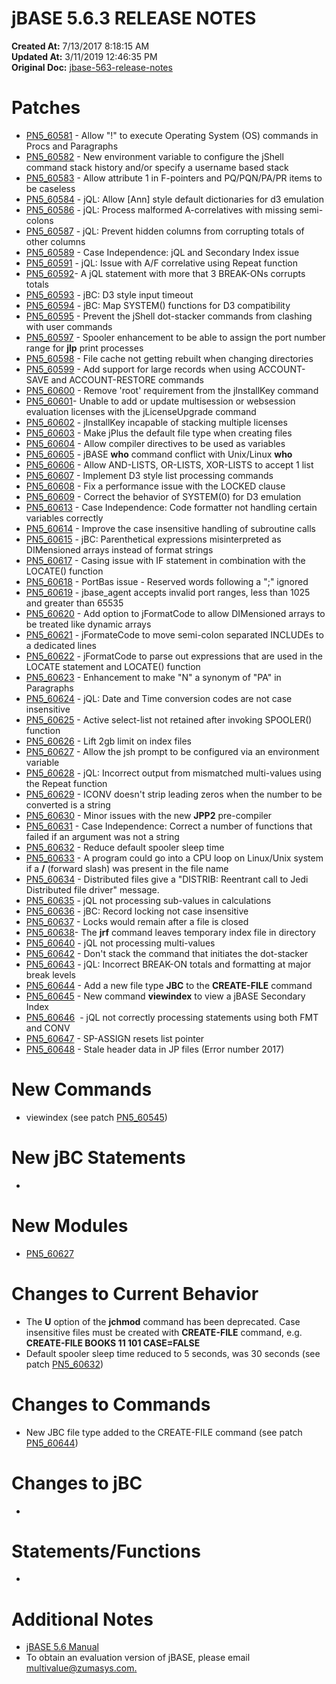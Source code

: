 # jBASE 5.6.3 RELEASE NOTES

**Created At:** 7/13/2017 8:18:15 AM  
**Updated At:** 3/11/2019 12:46:35 PM  
**Original Doc:** [jbase-563-release-notes](https://docs.jbase.com/release-notes/jbase-563-release-notes)  


# Patches

- [PN5\_60581](./../5.6.2-release-notes/pn5_60581) - Allow "!" to execute Operating System (OS) commands in Procs and Paragraphs
- [PN5\_60582](./../5.6.2-release-notes/pn5_60582) - New environment variable to configure the jShell command stack history and/or specify a username based stack
- [PN5\_60583](./../5.6.2-release-notes/pn5_60583) - Allow attribute 1 in F-pointers and PQ/PQN/PA/PR items to be caseless
- [PN5\_60584](./../5.6.2-release-notes/pn5_60584) - jQL: Allow [Ann] style default dictionaries for d3 emulation
- [PN5\_60586](./../5.6.2-release-notes/pn5_60586) - jQL: Process malformed A-correlatives with missing semi-colons
- [PN5\_60587](./../5.6.2-release-notes/pn5_60587) - jQL: Prevent hidden columns from corrupting totals of other columns
- [PN5\_60589](./../5.6.2-release-notes/pn5_60589) - Case Independence: jQL and Secondary Index issue
- [PN5\_60591](./../5.6.2-release-notes/pn5_60591) - jQL: Issue with A/F correlative using Repeat function
- [PN5\_60592](./../5.6.2-release-notes/pn5_60592)- A jQL statement with more that 3 BREAK-ONs corrupts totals
- [PN5\_60593](./../5.6.2-release-notes/pn5_60593) - jBC: D3 style input timeout
- [PN5\_60594](./../5.6.2-release-notes/pn5_60594) - jBC: Map SYSTEM() functions for D3 compatibility
- [PN5\_60595](./../5.6.2-release-notes/pn5_60595) - Prevent the jShell dot-stacker commands from clashing with user commands
- [PN5\_60597](./../5.6.2-release-notes/pn5_60597) - Spooler enhancement to be able to assign the port number range for **jlp** print processes
- [PN5\_60598](./../5.6.2-release-notes/pn5_60598) - File cache not getting rebuilt when changing directories
- [PN5\_60599](./../5.6.2-release-notes/pn5_60599) - Add support for large records when using ACCOUNT-SAVE and ACCOUNT-RESTORE commands
- [PN5\_60600](./../5.6.2-release-notes/pn5_60600) - Remove 'root' requirement from the jInstallKey command
- [PN5\_60601](./../5.6.2-release-notes/pn5_60601)- Unable to add or update multisession or websession evaluation licenses with the jLicenseUpgrade command
- [PN5\_60602](./../5.6.2-release-notes/pn5_60602) - jInstallKey incapable of stacking multiple licenses
- [PN5\_60603](./../5.6.2-release-notes/pn5_60603) - Make jPlus the default file type when creating files
- [PN5\_60604](./../5.6.2-release-notes/pn5_60604) - Allow compiler directives to be used as variables
- [PN5\_60605](./../5.6.2-release-notes/pn5_60605) - jBASE **who** command conflict with Unix/Linux **who**
- [PN5\_60606](./../5.6.2-release-notes/pn5_60606) - Allow AND-LISTS, OR-LISTS, XOR-LISTS to accept 1 list
- [PN5\_60607](./../5.6.2-release-notes/pn5_60607) - Implement D3 style list processing commands
- [PN5\_60608](./../5.6.2-release-notes/pn5_60608) - Fix a performance issue with the LOCKED clause
- [PN5\_60609](./../5.6.2-release-notes/pn5_60609) - Correct the behavior of SYSTEM(0) for D3 emulation
- [PN5\_60613](./../5.6.2-release-notes/pn5_60613) - Case Independence: Code formatter not handling certain variables correctly
- [PN5\_60614](./../5.6.2-release-notes/pn5_60614) - Improve the case insensitive handling of subroutine calls
- [PN5\_60615](./../5.6.2-release-notes/pn5_60615) - jBC: Parenthetical expressions misinterpreted as DIMensioned arrays instead of format strings
- [PN5\_60617](./../5.6.2-release-notes/pn5_60617) - Casing issue with IF statement in combination with the LOCATE() function
- [PN5\_60618](./../5.6.2-release-notes/pn5_60618) - PortBas issue - Reserved words following a ";" ignored
- [PN5\_60619](./../5.6.2-release-notes/pn5_60619) - jbase\_agent accepts invalid port ranges, less than 1025 and greater than 65535
- [PN5\_60620](./../5.6.2-release-notes/pn5_60620) - Add option to jFormatCode to allow DIMensioned arrays to be treated like dynamic arrays
- [PN5\_60621](./../5.6.2-release-notes/pn5_60621) - jFormateCode to move semi-colon separated INCLUDEs to a dedicated lines
- [PN5\_60622](./../5.6.2-release-notes/pn5_60622) - jFormatCode to parse out expressions that are used in the LOCATE statement and LOCATE() function
- [PN5\_60623](./../5.6.2-release-notes/pn5_60623) - Enhancement to make "N" a synonym of "PA" in Paragraphs
- [PN5\_60624](./../5.6.2-release-notes/pn5_60624) - jQL: Date and Time conversion codes are not case insensitive
- [PN5\_60625](./../5.6.2-release-notes/pn5_60625) - Active select-list not retained after invoking SPOOLER() function
- [PN5\_60626](./../5.6.2-release-notes/pn5_60626) - Lift 2gb limit on index files
- [PN5\_60627](./../5.6.2-release-notes/pn5_60627) - Allow the jsh prompt to be configured via an environment variable
- [PN5\_60628](./../5.6.2-release-notes/pn5_60628) - jQL: Incorrect output from mismatched multi-values using the Repeat function
- [PN5\_60629](./../5.6.2-release-notes/pn5_60629) - ICONV doesn't strip leading zeros when the number to be converted is a string
- [PN5\_60630](./../5.6.2-release-notes/pn5_60630) - Minor issues with the new **JPP2** pre-compiler
- [PN5\_60631](./../5.6.2-release-notes/pn5_60631) - Case Independence: Correct a number of functions that failed if an argument was not a string
- [PN5\_60632](./../5.6.2-release-notes/pn5_60632) - Reduce default spooler sleep time
- [PN5\_60633](./../5.6.2-release-notes/pn5_60633) - A program could go into a CPU loop on Linux/Unix system if a **/** (forward slash) was present in the file name
- [PN5\_60634](./../5.6.2-release-notes/pn5_60634) - Distributed files give a "DISTRIB: Reentrant call to Jedi Distributed file driver" message.
- [PN5\_60635](./../5.6.2-release-notes/pn5_60635) - jQL not processing sub-values in calculations
- [PN5\_60636](./../5.6.2-release-notes/pn5_60636) - jBC: Record locking not case insensitive
- [PN5\_60637](./../5.6.2-release-notes/pn5_60637) - Locks would remain after a file is closed
- [PN5\_60638](./../5.6.2-release-notes/pn5_60638)- The **jrf** command leaves temporary index file in directory
- [PN5\_60640](./../5.6.2-release-notes/pn5_60640) - jQL not processing multi-values
- [PN5\_60642](./../5.6.2-release-notes/pn5_60642) - Don't stack the command that initiates the dot-stacker
- [PN5\_60643](./../5.6.2-release-notes/pn5_60643) - jQL: Incorrect BREAK-ON totals and formatting at major break levels
- [PN5\_60644](./../5.6.2-release-notes/pn5_60644) - Add a new file type **JBC** to the **CREATE-FILE** command
- [PN5\_60645](./../5.6.2-release-notes/pn5_60645) - New command **viewindex** to view a jBASE Secondary Index
- [PN5\_60646](./../5.6.2-release-notes/pn5_60646)  - jQL not correctly processing statements using both FMT and CONV
- [PN5\_60647](./../5.6.2-release-notes/pn5_60647) - SP-ASSIGN resets list pointer
- [PN5\_60648](./../pn5_60648) - Stale header data in JP files (Error number 2017)


# New Commands

- viewindex (see patch [PN5\_60545](./../5.6.2-release-notes/pn5_60545))




# New jBC Statements

- 


# New Modules

- [PN5\_60627](./../5.6.2-release-notes/pn5_60627)


# Changes to Current Behavior

- The **U** option of the **jchmod** command has been deprecated. Case insensitive files must be created with **CREATE-FILE** command, e.g. **CREATE-FILE BOOKS 11 101 CASE=FALSE**
- Default spooler sleep time reduced to 5 seconds, was 30 seconds (see patch [PN5\_60632](./../5.6.2-release-notes/pn5_60632))


# Changes to Commands

- New JBC file type added to the CREATE-FILE command (see patch [PN5\_60644](./../5.6.2-release-notes/pn5_60644))


# Changes to jBC 

- 


# Statements/Functions

- 


# Additional Notes

- [jBASE 5.6 Manual](./../jbase-5.6-manual)
- To obtain an evaluation version of jBASE, please email [multivalue@zumasys.com.](mailto:multivalue@zumasys.com.%3C/p%3E)



